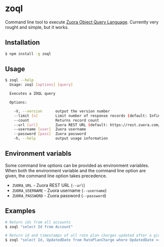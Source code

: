 # zoql

Command line tool to execute [Zuora Object Query Language][ZOQL]. Currently very
rought and simple, but it works.

## Installation

```bash
$ npm install -g zoql 
```

## Usage

```bash
$ zoql --help
  Usage: zoql [options] [query]

  Executes a ZOQL query

  Options:

    -V, --version      output the version number
    --limit [n]        Limit number of response records (default: Infinity)
    --count            Returns record count
    --url [url]        Zuora REST URL (default: https://rest.zuora.com/)
    --username [user]  Zuora username
    --password [pass]  Zuora password
    -h, --help         output usage information
```

## Environment variabls

Some command line options can be provided as environment variables. When both 
the environment variable and the command line option are given, the command line
option takes precedence. 

 * `ZUORA_URL` - Zuora REST URL (`--url`)
 * `ZUORA_USERNAME` - Zuora username (`--username`)
 * `ZUORA_PASSWORD` - Zuora password (`--password`)
 
## Examples

```bash
# Return ids from all accounts
$ zoql "select Id from Account"

# Return id and timestamps of all rate plan charges updated after a given date 
$ zoql "select Id, UpdatedDate from RatePlanCharge where UpdatedDate >= '2018-05-11T10:40:14-07:00'"
```

 [ZOQL]: https://knowledgecenter.zuora.com/DC_Developers/K_Zuora_Object_Query_Language

